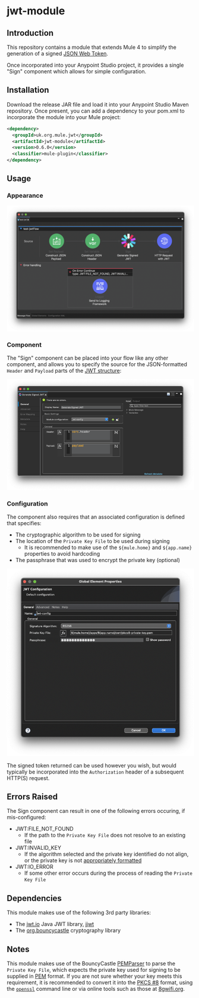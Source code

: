 # jwt-module

## Introduction

This repository contains a module that extends Mule 4 to simplify the generation of a signed [JSON Web Token](https://en.wikipedia.org/wiki/JSON_Web_Token).

Once incorporated into your Anypoint Studio project, it provides a single "Sign" component which allows for simple configuration.

## Installation

Download the release JAR file and load it into your Anypoint Studio Maven repository. Once present, you can add a dependency to your pom.xml to incorporate the module into your Mule project:

```xml
<dependency>
  <groupId>uk.org.mule.jwt</groupId>
  <artifactId>jwt-module</artifactId>
  <version>0.6.0</version>
  <classifier>mule-plugin</classifier>
</dependency>
```

## Usage

### Appearance

![JWT Flow](/images/jwt-flow.png)

### Component

The "Sign" component can be placed into your flow like any other component, and allows you to specify the source for the JSON-formatted `Header` and `Payload` parts of the [JWT structure](https://en.wikipedia.org/wiki/JSON_Web_Token#Structure):

![Sign parameters](/images/sign-parameters.png)

### Configuration

The component also requires that an associated configuration is defined that specifies:

+ The cryptographic algorithm to be used for signing
+ The location of the `Private Key File` to be used during signing
    + It is recommended to make use of the `${mule.home}` and `${app.name}` properties to avoid hardcoding
+ The passphrase that was used to encrypt the private key (optional)

![Configuration](/images/config-parameters.png)

The signed token returned can be used however you wish, but would typically be incorporated into the `Authorization` header of a subsequent HTTP(S) request.

## Errors Raised

The Sign component can result in one of the following errors occuring, if mis-configured:

+ JWT:FILE_NOT_FOUND
    + If the path to the `Private Key File` does not resolve to an existing file
+ JWT:INVALID_KEY
    + If the algorithm selected and the private key identified do not align, or the private key is not [appropriately formatted](#notes)
+ JWT:IO_ERROR
    + If some other error occurs during the process of reading the `Private Key File`

## Dependencies

This module makes use of the following 3rd party libraries:

+ The [jwt.io](https://jwt.io/) Java JWT library, [jjwt](https://github.com/jwtk/jjwt)
+ The [org.bouncycastle](https://javadoc.io/doc/org.bouncycastle/bcpkix-jdk15on/latest/index.html) cryptography library

## Notes

This module makes use of the BouncyCastle [PEMParser](https://www.bouncycastle.org/docs/pkixdocs1.5on/org/bouncycastle/openssl/PEMParser.html) to parse the `Private Key File`, which expects the private key used for signing to be supplied in [PEM](https://en.wikipedia.org/wiki/Privacy-Enhanced_Mail) format.
If you are not sure whether your key meets this requirement, it is recommended to convert it into the [PKCS #8](https://en.wikipedia.org/wiki/PKCS_8) format, using the [`openssl`](https://www.openssl.org/docs/man1.1.1/man1/openssl-pkcs8.html) command line or via online tools such as those at [8gwifi.org](https://8gwifi.org/).
